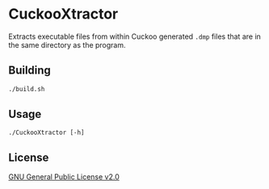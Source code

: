 # CuckooXtractor

Extracts executable files from within Cuckoo generated `.dmp` files that are in the same directory as the program.

## Building

```bash
./build.sh
```

## Usage

```usage
./CuckooXtractor [-h]
```

## License
[GNU General Public License v2.0](https://choosealicense.com/licenses/gpl-2.0/)
